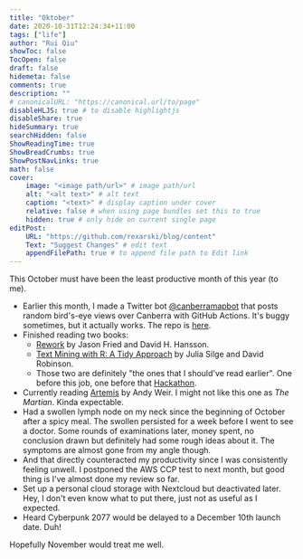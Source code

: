 ```yaml
---
title: "Oktober"
date: 2020-10-31T12:24:34+11:00
tags: ["life"]
author: "Rui Qiu"
showToc: false
TocOpen: false
draft: false
hidemeta: false
comments: true
description: ""
# canonicalURL: "https://canonical.url/to/page"
disableHLJS: true # to disable highlightjs
disableShare: true
hideSummary: true
searchHidden: false
ShowReadingTime: true
ShowBreadCrumbs: true
ShowPostNavLinks: true
math: false
cover:
    image: "<image path/url>" # image path/url
    alt: "<alt text>" # alt text
    caption: "<text>" # display caption under cover
    relative: false # when using page bundles set this to true
    hidden: true # only hide on current single page
editPost:
    URL: "https://github.com/rexarski/blog/content"
    Text: "Suggest Changes" # edit text
    appendFilePath: true # to append file path to Edit link
---
```


This October must have been the least productive month of this year (to me).

- Earlier this month, I made a Twitter bot [@canberramapbot](https://twitter.com/canberramapbot) that posts random bird's-eye views over Canberra with GitHub Actions. It's buggy sometimes, but it actually works. The repo is [here](https://github.com/rexarski/canberramapbot).
- Finished reading two books:
  - [Rework](https://www.goodreads.com/book/show/6732019-rewok) by Jason Fried and David H. Hansson.
  - [Text Mining with R: A Tidy Approach](https://www.tidytextmining.com/) by Julia Silge and David Robinson.
  - Those two are definitely "the ones that I should've read earlier". One before this job, one before that [Hackathon](/post/2020-09-26-hackathon/).
- Currently reading [Artemis](https://www.goodreads.com/book/show/34928122-artemis) by Andy Weir. I might not like this one as *The Martian*. Kinda expectable.
- Had a swollen lymph node on my neck since the beginning of October after a spicy meal. The swollen persisted for a week before I went to see a doctor. Some rounds of examinations later, money spent, no conclusion drawn but definitely had some rough ideas about it. The symptoms are almost gone from my angle though.
- And that directly counteracted my productivity since I was consistently feeling unwell. I postponed the AWS CCP test to next month, but good thing is I've almost done my review so far.
- Set up a personal cloud storage with Nextcloud but deactivated later. Hey, I don't even know what to put there, just not as useful as I expected.
- Heard Cyberpunk 2077 would be delayed to a December 10th launch date. Duh!

Hopefully November would treat me well.
